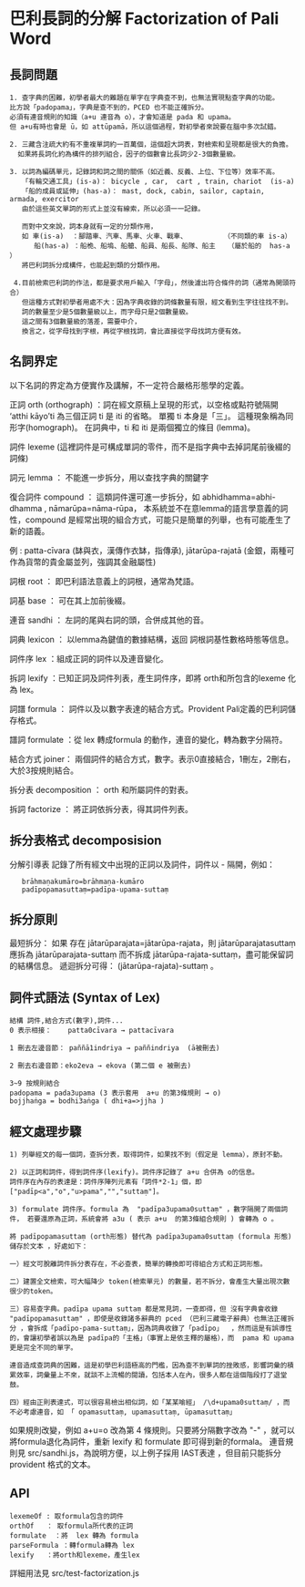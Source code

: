 # 巴利長詞的分解 Factorization of Pali Word

## 長詞問題
    1. 查字典的困難，初學者最大的難題在單字在字典查不到，也無法實現點查字典的功能。
    比方說「padopama」，字典是查不到的，PCED 也不能正確拆分。
    必須有連音規則的知識（a+u 連音為 o），才會知道是 pada 和 upama。 
    但 a+u有時也會是 ū，如 attūpamā，所以這個過程，對初學者來說要在腦中多次試錯。

    2. 三藏含注疏大約有不重複單詞約一百萬個，這個超大詞表，對檢索和呈現都是很大的負擔。
      如果將長詞化約為構件的排列組合，因子的個數會比長詞少2-3個數量級。

    3. 以詞為編碼單元，記錄詞和詞之間的關係（如近義、反義、上位、下位等）效率不高。
       「有輪交通工具」(is-a)： bicycle , car,  cart , train, chariot  (is-a)
       「船的成員或延伸」(has-a)： mast, dock, cabin, sailor, captain, armada, exercitor 
       由於這些英文單詞的形式上並沒有線索，所以必須一一記錄。
       
       而對中文來說，詞本身就有一定的分類作用，
       如 車(is-a)  ：腳踏車、汽車、馬車、火車、戰車、         （不同類的車 is-a）
          船(has-a) ：船桅、船塢、船艙、船員、船長、船隊、船主   （屬於船的  has-a ）
       將巴利詞拆分成構件，也能起到類的分類作用。

     4.目前檢索巴利詞的作法，都是要求用戶輸入「字母」，然後濾出符合條件的詞（通常為開頭符合）
       但這種方式對初學者用處不大：因為字典收錄的詞條數量有限，經文看到生字往往找不到。
       詞的數量至少是5個數量級以上，而字母只是2個數量級。
       這之間有3個數量級的落差，需要中介，
       換言之，從字母找到字根，再從字根找詞，會比直接從字母找詞方便有效。
       

## 名詞界定 

以下名詞的界定為方便實作及講解，不一定符合嚴格形態學的定義。

   正詞 orth (orthograph) ：詞在經文原稿上呈現的形式，以空格或點符號隔開  ‘atthi kāyo’ti 為三個正詞
   ti 是 iti 的省略。 單獨 ti 本身是「三」。 這種現象稱為同形字(homograph)。 在詞典中，ti 和 iti 是兩個獨立的條目 (lemma)。


   詞件        lexeme  (這裡詞件是可構成單詞的零件，而不是指字典中去掉詞尾前後綴的詞條)

   詞元     lemma   ： 不能進一步拆分，用以查找字典的關鍵字

   復合詞件  compound ： 這類詞件還可進一步拆分，如 abhidhamma=abhi-dhamma , nāmarūpa=nāma-rūpa，
本系統並不在意lemma的語言學意義的詞性，compound 是經常出現的組合方式，可能只是簡單的列舉，也有可能產生了新的語義。
               
   例 : patta-cīvara (缽與衣，漢傳作衣缽，指傳承),  jātarūpa-rajatā (金銀，兩種可作為貨幣的貴金屬並列，強調其金融屬性)

   詞根   root    ： 即巴利語法意義上的詞根，通常為梵語。

   詞基   base    ： 可在其上加前後綴。

   連音   sandhi  ： 左詞的尾與右詞的頭，合併成其他的音。

   詞典   lexicon ： 以lemma為鍵值的數據結構，返回 詞根詞基性數格時態等信息。

   詞件序 lex      ：組成正詞的詞件以及連音變化。

   拆詞   lexify   ：已知正詞及詞件列表，產生詞件序，即將 orth和所包含的lexeme 化為 lex。
   
   詞譜   formula  ： 詞件以及以數字表達的結合方式。Provident Pali定義的巴利詞儲存格式。

   譜詞 formulate ：從 lex 轉成formula 的動作，連音的變化，轉為數字分隔符。
   
   結合方式 joiner： 兩個詞件的結合方式，數字。表示0直接結合，1刪左，2刪右，大於3按規則結合。
  
   拆分表 decomposition ： orth 和所屬詞件的對表。
   
   拆詞   factorize ： 將正詞依拆分表，得其詞件列表。
   
   
## 拆分表格式 decomposision
   分解引導表 記錄了所有經文中出現的正詞以及詞件，詞件以 - 隔開，例如：

       brāhmaṇakumāro=brāhmaṇa-kumāro
       padīpopamasuttaṃ=padīpa-upama-suttaṃ

## 拆分原則
   最短拆分：
  如果 存在 jātarūparajata=jātarūpa-rajata，則  jātarūparajatasuttaṃ 應拆為 jātarūparajata-suttaṃ 而不拆成 jātarūpa-rajata-suttaṃ，盡可能保留詞的結構信息。
  遞迴拆分可得： (jātarūpa-rajata)-suttaṃ 。

## 詞件式語法 (Syntax of Lex)

    結構 詞件,結合方式(數字),詞件...
    0 表示相接：    patta0cīvara → pattacīvara 
    
    1 刪去左邊音節： paññā1indriya → paññindriya  (ā被刪去)
    
    2 刪去右邊音節：eko2eva → ekova (第二個 e 被刪去)
    
    3~9 按規則結合
    padopama = pada3upama (3 表示套用  a+u 的第3條規則 → o)
    bojjhaṅga = bodhi3aṅga ( dhi+a=>jjha )
         
## 經文處理步驟
   
    1) 列舉經文的每一個詞，查拆分表，取得詞件，如果找不到（假定是 lemma），原封不動。
    
    2) 以正詞和詞件，得到詞件序(lexify)。詞件序記錄了 a+u 合併為 o的信息。
    詞件序在內存的表達是：詞件序陣列元素有「詞件*2-1」個，即    ["padīp<a","o","u>pama","","suttaṃ"]。
    
    3) formulate 詞件序。formula 為  "padīpa3upama0suttaṃ" ，數字隔開了兩個詞件， 若要還原為正詞，系統會將 a3u ( 表示 a+u  的第3條組合規則 ) 會轉為 o 。

    將 padīpopamasuttaṃ (orth形態) 替代為 padīpa3upama0suttaṃ (formula 形態) 儲存於文本 ，好處如下：
    
    一）經文可脫離詞件拆分表存在，不必查表，簡單的轉換即可得組合方式和正詞形態。
    
    二）建置全文檢索，可大幅降少 token(檢索單元) 的數量，若不拆分，會產生大量出現次數很少的token。
    
    三）容易查字典。padīpa upama suttaṃ 都是常見詞，一查即得，但 沒有字典會收錄 "padīpopamasuttaṃ" ，即使是收錄諸多辭典的 pced （巴利三藏電子辭典）也無法正確拆分 ，會拆成「padīpo-pama-suttaṃ」，因為詞典收錄了「padīpo」  ，然而這是有誤導性的，會讓初學者誤以為是 padīpa的「主格」（事實上是依主釋的屬格），而  pama 和 upama 更是完全不同的單字。
    
    連音造成查詞典的困難，這是初學巴利語極高的門檻，因為查不到單詞的挫敗感，影響詞彙的積累效率，詞彙量上不來，就談不上流暢的閱讀，包括本人在內，很多人都在這個階段打了退堂鼓。
    
    四）經由正則表達式，可以很容易檢出相似詞，如「某某喻經」 /\d+upama0suttaṃ/ ，而不必考慮連音，如 「 opamasuttaṃ, upamasuttaṃ, ūpamasuttaṃ」
    

如果規則改變，例如 a+u=o 改為第 4 條規則。只要將分隔數字改為 "-" ，就可以將formula退化為詞件，重新 lexify 和 formulate 即可得到新的formala。
連音規則見 src/sandhi.js，為說明方便，以上例子採用 IAST表達 ，但目前只能拆分provident 格式的文本。
 
## API 

    lexemeOf : 取formula包含的詞件
    orthOf   ： 取formula所代表的正詞
    formulate  ：將  lex 轉為 formula
    parseFormula ：轉formula轉為 lex
    lexify   ：將orth和lexeme，產生lex
    
 詳細用法見 src/test-factorization.js